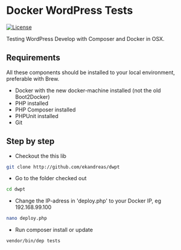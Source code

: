# Docker WordPress Tests
[![License](https://img.shields.io/badge/license-MIT-blue.svg)](https://packagist.org/packages/ekandreas/bladerunner)

Testing WordPress Develop with Composer and Docker in OSX.

## Requirements
All these components should be installed to your local environment, preferable with Brew.
* Docker with the new docker-machine installed (not the old Boot2Docker)
* PHP installed
* PHP Composer installed
* PHPUnit installed
* Git

## Step by step
* Checkout the this lib
```bash
git clone http://github.com/ekandreas/dwpt
```

* Go to the folder checked out
```bash
cd dwpt
```

* Change the IP-adress in 'deploy.php' to your Docker IP, eg 192.168.99.100
```bash
nano deploy.php
```

* Run composer install or update
```bash
vendor/bin/dep tests
```
